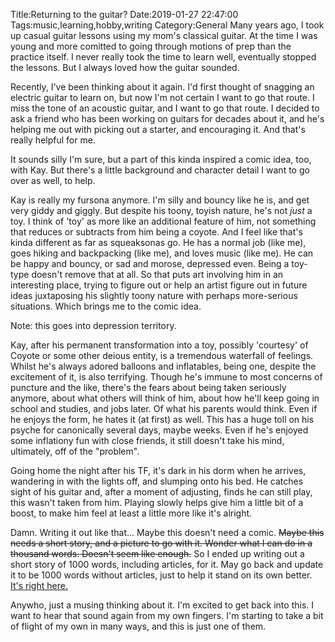 Title:Returning to the guitar?
Date:2019-01-27 22:47:00
Tags:music,learning,hobby,writing
Category:General
Many years ago, I took up casual guitar lessons using my mom's classical guitar. At the time I was young and more comitted to going through motions of prep than the practice itself. I never really took the time to learn well, eventually stopped the lessons. But I always loved how the guitar sounded.

Recently, I've been thinking about it again. I'd first thought of snagging an electric guitar to learn on, but now I'm not certain I want to go that route. I miss the tone of an acoustic guitar, and I want to go that route. I decided to ask a friend who has been working on guitars for decades about it, and he's helping me out with picking out a starter, and encouraging it. And that's really helpful for me.

It sounds silly I'm sure, but a part of this kinda inspired a comic idea, too, with Kay. But there's a little background and character detail I want to go over as well, to help.

Kay is really my fursona anymore. I'm silly and bouncy like he is, and get very giddy and giggly. But despite his toony, toyish nature, he's not *just* a toy. I think of 'toy' as more like an additional feature of him, not something that reduces or subtracts from him being a coyote. And I feel like that's kinda different as far as squeaksonas go. He has a normal job (like me), goes hiking and backpacking (like me), and loves music (like me). He can be happy and bouncy, or sad and morose, depressed even. Being a toy-type doesn't remove that at all. So that puts art involving him in an interesting place, trying to figure out or help an artist figure out in future ideas juxtaposing his slightly toony nature with perhaps more-serious situations. Which brings me to the comic idea.

Note: this goes into depression territory.

Kay, after his permanent transformation into a toy, possibly 'courtesy' of Coyote or some other deious entity, is a tremendous waterfall of feelings. Whilst he's always adored balloons and inflatables, being one, despite the excitement of it, is also terrifying. Though he's immune to most concerns of puncture and the like, there's the fears about being taken seriously anymore, about what others will think of him, about how he'll keep going in school and studies, and jobs later. Of what his parents would think. Even if he enjoys the form, he hates it (at first) as well. This has a huge toll on his psyche for canonically several days, maybe weeks. Even if he's enjoyed some inflationy fun with close friends, it still doesn't take his mind, ultimately, off of the "problem". 

Going home the night after his TF, it's dark in his dorm when he arrives, wandering in with the lights off, and slumping onto his bed. He catches sight of his guitar and, after a moment of adjusting, finds he can still play, this wasn't taken from him. Playing slowly helps give him a little bit of a boost, to make him feel at least a little more like it's alright.

Damn. Writing it out like that... Maybe this doesn't need a comic. ~~Maybe this needs a short story, and a picture to go with it. Wonder what I can do in a thousand words. Doesn't seem like enough.~~ So I ended up writing out a short story of 1000 words, including articles, for it. May go back and update it to be 1000 words without articles, just to help it stand on its own better. [It's right here.](/files/Strings.pdf)

Anywho, just a musing thinking about it. I'm excited to get back into this. I want to hear that sound again from my own fingers. I'm starting to take a bit of flight of my own in many ways, and this is just one of them.
